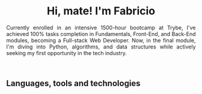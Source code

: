 <h1 align="center">Hi, mate! I'm Fabricio</h1>

<p align="justify">Currently enrolled in an intensive 1500-hour bootcamp at Trybe, I've achieved 100% tasks completion in Fundamentals, Front-End, and Back-End modules, becoming a Full-stack Web Developer. Now, in the final module, I'm diving into Python, algorithms, and data structures while actively seeking my first opportunity in the tech industry.</p>
<br>
<h2>Languages, tools and technologies</h2>
